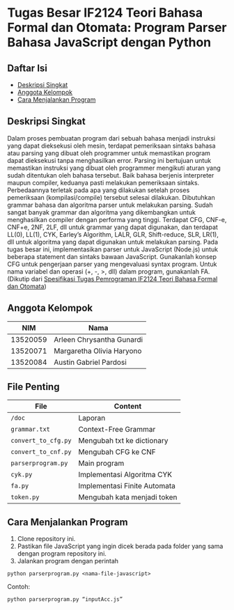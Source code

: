 # Tugas Besar IF2124 Teori Bahasa Formal dan Otomata: Program Parser Bahasa JavaScript dengan Python

## Daftar Isi
- [Deskripsi Singkat](#deskripsi-singkat)
- [Anggota Kelompok](#anggota-kelompok)
- [Cara Menjalankan Program](#cara-menjalankan-program)

## Deskripsi Singkat
Dalam proses pembuatan program dari sebuah bahasa menjadi instruksi yang dapat dieksekusi oleh mesin, terdapat pemeriksaan sintaks bahasa atau parsing yang dibuat oleh programmer untuk memastikan program dapat dieksekusi tanpa menghasilkan error. Parsing ini bertujuan untuk memastikan instruksi yang dibuat oleh programmer mengikuti aturan yang sudah ditentukan oleh bahasa tersebut. Baik bahasa berjenis interpreter maupun compiler, keduanya pasti melakukan pemeriksaan sintaks. Perbedaannya terletak pada apa yang dilakukan setelah proses pemeriksaan (kompilasi/compile) tersebut selesai dilakukan.
Dibutuhkan grammar bahasa dan algoritma parser untuk melakukan parsing. Sudah sangat banyak grammar dan algoritma yang dikembangkan untuk menghasilkan compiler dengan performa yang tinggi. Terdapat CFG, CNF-e, CNF+e, 2NF, 2LF, dll untuk grammar yang dapat digunakan, dan terdapat LL(0), LL(1), CYK, Earley’s Algorithm, LALR, GLR, Shift-reduce, SLR, LR(1), dll untuk algoritma yang dapat digunakan untuk melakukan parsing.
Pada tugas besar ini, implementasikan parser untuk JavaScript (Node.js) untuk beberapa statement dan sintaks bawaan JavaScript. Gunakanlah konsep CFG untuk pengerjaan parser yang mengevaluasi syntax program. Untuk nama variabel dan operasi (+, -, >, dll) dalam program, gunakanlah FA.
(Dikutip dari [Spesifikasi Tugas Pemrograman IF2124 Teori Bahasa Formal dan Otomata](https://docs.google.com/document/d/1JodthYhXxtxvxZXdkrC29XP6AzYEQSi7ll9z_fTseA0/edit#))

## Anggota Kelompok
| NIM       | Nama                      |
| --------- | --------------------------|
| 13520059  | Arleen Chrysantha Gunardi |
| 13520071  | Margaretha Olivia Haryono |
| 13520084  | Austin Gabriel Pardosi    |

## File Penting 
| File                 |  Content                                   |
|----------------------|--------------------------------------------|
| `/doc`               | Laporan                                    |
| `grammar.txt`        | Context-Free Grammar                       |
| `convert_to_cfg.py`  | Mengubah txt ke dictionary                 |
| `convert_to_cnf.py`  | Mengubah CFG ke CNF                        |
| `parserprogram.py`   | Main program                               |
| `cyk.py`             | Implementasi Algoritma CYK                 |
| `fa.py`              | Implementasi Finite Automata               |
| `token.py`           | Mengubah kata menjadi token                |

## Cara Menjalankan Program
1. Clone repository ini.
2. Pastikan file JavaScript yang ingin dicek berada pada folder yang sama dengan program repository ini.
3. Jalankan program dengan perintah
```
python parserprogram.py <nama-file-javascript>
```
Contoh:
```
python parserprogram.py “inputAcc.js”
```
